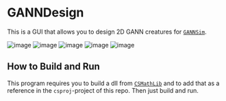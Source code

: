 # GANNDesign

This is a GUI that allows you to design 2D GANN creatures for [`GANNSim`](https://github.com/razterizer/GANNSim).

![image](https://github.com/razterizer/GANNDesign/assets/32767250/bddc199e-6976-4704-b30f-c56681046c26)
![image](https://github.com/razterizer/GANNDesign/assets/32767250/347fa69b-dba2-42b3-bfbd-78b806bb128b)
![image](https://github.com/razterizer/GANNDesign/assets/32767250/92d05a81-b4ff-4db9-8f6a-2597d248a36a)
![image](https://github.com/razterizer/GANNDesign/assets/32767250/829a3e65-837e-4536-bee7-e4f161661c35)
![image](https://github.com/razterizer/GANNDesign/assets/32767250/0b28d68e-25b3-4102-83d1-8325c864ddb6)

## How to Build and Run

This program requires you to build a dll from [`CSMathLib`](https://github.com/razterizer/CSMathLib) and to add that as a reference in the `csproj`-project of this repo. Then just build and run.

